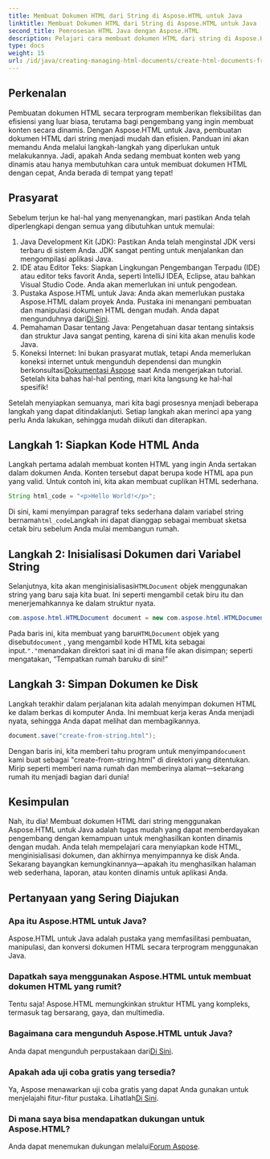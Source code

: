 ```yaml
---
title: Membuat Dokumen HTML dari String di Aspose.HTML untuk Java
linktitle: Membuat Dokumen HTML dari String di Aspose.HTML untuk Java
second_title: Pemrosesan HTML Java dengan Aspose.HTML
description: Pelajari cara membuat dokumen HTML dari string di Aspose.HTML untuk Java dengan panduan langkah demi langkah ini.
type: docs
weight: 15
url: /id/java/creating-managing-html-documents/create-html-documents-from-string/
---
```

## Perkenalan
Pembuatan dokumen HTML secara terprogram memberikan fleksibilitas dan efisiensi yang luar biasa, terutama bagi pengembang yang ingin membuat konten secara dinamis. Dengan Aspose.HTML untuk Java, pembuatan dokumen HTML dari string menjadi mudah dan efisien. Panduan ini akan memandu Anda melalui langkah-langkah yang diperlukan untuk melakukannya. Jadi, apakah Anda sedang membuat konten web yang dinamis atau hanya membutuhkan cara untuk membuat dokumen HTML dengan cepat, Anda berada di tempat yang tepat!
## Prasyarat
Sebelum terjun ke hal-hal yang menyenangkan, mari pastikan Anda telah diperlengkapi dengan semua yang dibutuhkan untuk memulai:
1. Java Development Kit (JDK): Pastikan Anda telah menginstal JDK versi terbaru di sistem Anda. JDK sangat penting untuk menjalankan dan mengompilasi aplikasi Java.
2. IDE atau Editor Teks: Siapkan Lingkungan Pengembangan Terpadu (IDE) atau editor teks favorit Anda, seperti IntelliJ IDEA, Eclipse, atau bahkan Visual Studio Code. Anda akan memerlukan ini untuk pengodean.
3.  Pustaka Aspose.HTML untuk Java: Anda akan memerlukan pustaka Aspose.HTML dalam proyek Anda. Pustaka ini menangani pembuatan dan manipulasi dokumen HTML dengan mudah. Anda dapat mengunduhnya dari[Di Sini](https://releases.aspose.com/html/java/).
4. Pemahaman Dasar tentang Java: Pengetahuan dasar tentang sintaksis dan struktur Java sangat penting, karena di sini kita akan menulis kode Java.
5.  Koneksi Internet: Ini bukan prasyarat mutlak, tetapi Anda memerlukan koneksi internet untuk mengunduh dependensi dan mungkin berkonsultasi[Dokumentasi Aspose](https://reference.aspose.com/html/java/) saat Anda mengerjakan tutorial.
Setelah kita bahas hal-hal penting, mari kita langsung ke hal-hal spesifik!

Setelah menyiapkan semuanya, mari kita bagi prosesnya menjadi beberapa langkah yang dapat ditindaklanjuti. Setiap langkah akan merinci apa yang perlu Anda lakukan, sehingga mudah diikuti dan diterapkan.
## Langkah 1: Siapkan Kode HTML Anda

Langkah pertama adalah membuat konten HTML yang ingin Anda sertakan dalam dokumen Anda. Konten tersebut dapat berupa kode HTML apa pun yang valid. Untuk contoh ini, kita akan membuat cuplikan HTML sederhana.
```java
String html_code = "<p>Hello World!</p>";
```
 Di sini, kami menyimpan paragraf teks sederhana dalam variabel string bernama`html_code`Langkah ini dapat dianggap sebagai membuat sketsa cetak biru sebelum Anda mulai membangun rumah.
## Langkah 2: Inisialisasi Dokumen dari Variabel String

 Selanjutnya, kita akan menginisialisasi`HTMLDocument` objek menggunakan string yang baru saja kita buat. Ini seperti mengambil cetak biru itu dan menerjemahkannya ke dalam struktur nyata.
```java
com.aspose.html.HTMLDocument document = new com.aspose.html.HTMLDocument(html_code, ".");
```
 Pada baris ini, kita membuat yang baru`HTMLDocument` objek yang disebut`document` , yang mengambil kode HTML kita sebagai input.`"."`menandakan direktori saat ini di mana file akan disimpan; seperti mengatakan, “Tempatkan rumah baruku di sini!”
## Langkah 3: Simpan Dokumen ke Disk

Langkah terakhir dalam perjalanan kita adalah menyimpan dokumen HTML ke dalam berkas di komputer Anda. Ini membuat kerja keras Anda menjadi nyata, sehingga Anda dapat melihat dan membagikannya.
```java
document.save("create-from-string.html");
```
 Dengan baris ini, kita memberi tahu program untuk menyimpan`document` kami buat sebagai "create-from-string.html" di direktori yang ditentukan. Mirip seperti memberi nama rumah dan memberinya alamat—sekarang rumah itu menjadi bagian dari dunia!
## Kesimpulan
Nah, itu dia! Membuat dokumen HTML dari string menggunakan Aspose.HTML untuk Java adalah tugas mudah yang dapat memberdayakan pengembang dengan kemampuan untuk menghasilkan konten dinamis dengan mudah. Anda telah mempelajari cara menyiapkan kode HTML, menginisialisasi dokumen, dan akhirnya menyimpannya ke disk Anda. Sekarang bayangkan kemungkinannya—apakah itu menghasilkan halaman web sederhana, laporan, atau konten dinamis untuk aplikasi Anda.
## Pertanyaan yang Sering Diajukan
### Apa itu Aspose.HTML untuk Java?
Aspose.HTML untuk Java adalah pustaka yang memfasilitasi pembuatan, manipulasi, dan konversi dokumen HTML secara terprogram menggunakan Java.
### Dapatkah saya menggunakan Aspose.HTML untuk membuat dokumen HTML yang rumit?
Tentu saja! Aspose.HTML memungkinkan struktur HTML yang kompleks, termasuk tag bersarang, gaya, dan multimedia.
### Bagaimana cara mengunduh Aspose.HTML untuk Java?
 Anda dapat mengunduh perpustakaan dari[Di Sini](https://releases.aspose.com/html/java/).
### Apakah ada uji coba gratis yang tersedia?
 Ya, Aspose menawarkan uji coba gratis yang dapat Anda gunakan untuk menjelajahi fitur-fitur pustaka. Lihatlah[Di Sini](https://releases.aspose.com/).
### Di mana saya bisa mendapatkan dukungan untuk Aspose.HTML?
 Anda dapat menemukan dukungan melalui[Forum Aspose](https://forum.aspose.com/c/html/29).